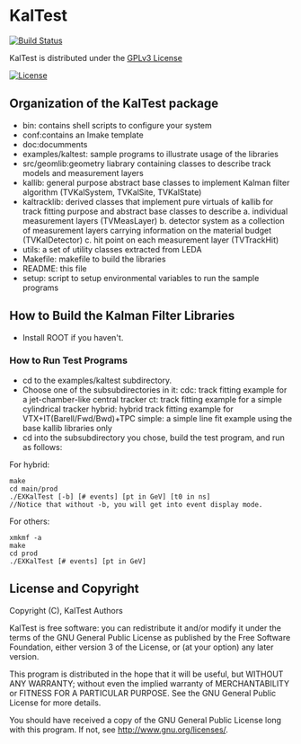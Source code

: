 # KalTest
[![Build Status](https://travis-ci.org/iLCSoft/KalTest.svg?branch=master)](https://travis-ci.org/iLCSoft/KalTest)

KalTest is distributed under the [GPLv3 License](http://www.gnu.org/licenses/gpl-3.0.en.html)

[![License](https://www.gnu.org/graphics/gplv3-127x51.png)](https://www.gnu.org/licenses/gpl-3.0.en.html)


## Organization of the KalTest package

- bin: contains shell scripts to configure your system
- conf:contains an Imake template
- doc:documments
- examples/kaltest: sample programs to illustrate usage of the libraries
- src/geomlib:geometry liabrary containing classes to describe track models and measurement layers
- kallib: general purpose abstract base classes to implement Kalman filter algorithm (TVKalSystem, TVKalSite, TVKalState)
- kaltracklib: derived classes that implement pure virtuals of kallib for track fitting purpose and abstract base classes to describe
a. individual measurement layers (TVMeasLayer)
b. detector system as a collection of measurement layers carrying information on the material budget (TVKalDetector)
c. hit point on each measurement layer (TVTrackHit)
- utils: a set of utility classes extracted from LEDA
- Makefile: makefile to build the libraries
- README: this file
- setup: script to setup environmental variables to run the sample programs

## How to Build the Kalman Filter Libraries
- Install ROOT if you haven't.

### How to Run Test Programs
- cd to the examples/kaltest subdirectory.
- Choose one of the subsubdirectories in it:
cdc: track fitting example for a jet-chamber-like central tracker
ct:  track fitting example for a simple cylindrical tracker
hybrid: hybrid track fitting example for VTX+IT(Barell/Fwd/Bwd)+TPC
simple: a simple line fit example using the base kallib libraries only
- cd into the subsubdirectory you chose, build the test program, and run
as follows:

For hybrid:
```
make
cd main/prod
./EXKalTest [-b] [# events] [pt in GeV] [t0 in ns]
//Notice that without -b, you will get into event display mode.
```
For others:
```
xmkmf -a
make
cd prod
./EXKalTest [# events] [pt in GeV]
```


## License and Copyright
Copyright (C), KalTest Authors

KalTest is free software: you can redistribute it and/or modify it under the terms of the GNU General Public License as published by the Free Software Foundation, either version 3 of the License, or (at your option) any later version.

This program is distributed in the hope that it will be useful, but WITHOUT ANY WARRANTY; without even the implied warranty of MERCHANTABILITY or FITNESS FOR A PARTICULAR PURPOSE.  See the GNU General Public License for more details.

You should have received a copy of the GNU General Public License long with this program.  If not, see <http://www.gnu.org/licenses/>.
